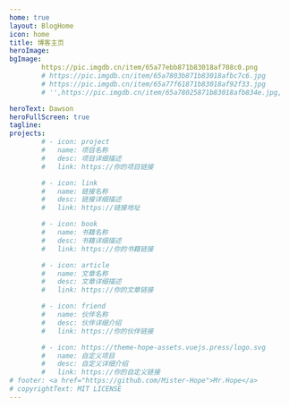 ```yaml
---
home: true
layout: BlogHome
icon: home
title: 博客主页
heroImage:
bgImage:
        https://pic.imgdb.cn/item/65a77ebb871b83018af708c0.png
        # https://pic.imgdb.cn/item/65a7803b871b83018afbc7c6.jpg
        # https://pic.imgdb.cn/item/65a77f61871b83018af92f33.jpg
        # '',https://pic.imgdb.cn/item/65a78025871b83018afb834e.jpg,

heroText: Dawson
heroFullScreen: true
tagline:
projects:
        # - icon: project
        #   name: 项目名称
        #   desc: 项目详细描述
        #   link: https://你的项目链接

        # - icon: link
        #   name: 链接名称
        #   desc: 链接详细描述
        #   link: https://链接地址

        # - icon: book
        #   name: 书籍名称
        #   desc: 书籍详细描述
        #   link: https://你的书籍链接

        # - icon: article
        #   name: 文章名称
        #   desc: 文章详细描述
        #   link: https://你的文章链接

        # - icon: friend
        #   name: 伙伴名称
        #   desc: 伙伴详细介绍
        #   link: https://你的伙伴链接

        # - icon: https://theme-hope-assets.vuejs.press/logo.svg
        #   name: 自定义项目
        #   desc: 自定义详细介绍
        #   link: https://你的自定义链接
# footer: <a href="https://github.com/Mister-Hope">Mr.Hope</a>
# copyrightText: MIT LICENSE
---
```

